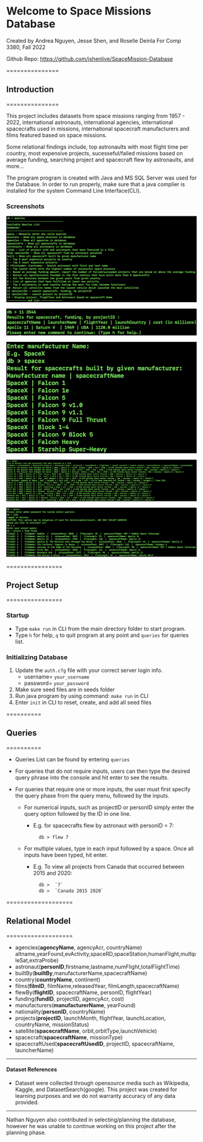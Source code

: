 # Welcome to Space Missions Database

Created by Andrea Nguyen, Jesse Shen, and Roselle Deinla
For Comp 3380, Fall 2022

Github Repo: https://github.com/jshenlive/SpaceMission-Database

===============
## Introduction
===============

This project includes datasets from space missions ranging from 1957 - 2022, international astronauts, international agencies, international spacecrafts used in missions, international spacecraft manufacturers and films featured based on space missions. 

Some relational findings include, top astronaults with most flight time per country, most expensive projects, sucesseful/failed missions based on average funding, searching project and spacecraft flew by astronaults, and more...

The program program is created with Java and MS SQL Server was used for the Database.
In order to run properly, make sure that a java complier is installed for the system Command Line Interface(CLI).

### Screenshots
!["screenshot on Queries List"](https://github.com/jshenlive/SpaceMission-Database/blob/main/screenshots/queriesList.jpg)

!["screenshot on Query 11"](https://github.com/jshenlive/SpaceMission-Database/blob/main/screenshots/query11.jpg)

!["screenshot on Query built"](https://github.com/jshenlive/SpaceMission-Database/blob/main/screenshots/built.jpg)

!["screenshot on Query films"](https://github.com/jshenlive/SpaceMission-Database/blob/main/screenshots/films.jpg)

!["screenshot on custom Query"](https://github.com/jshenlive/SpaceMission-Database/blob/main/screenshots/customQuery.jpg)


================
## Project Setup
================

### Startup
* Type `make run` in CLI from the main directory folder to start program.
* Type `h` for help, `q` to quit program at any point and `queries` for queries list.

### Initializing Database
1. Update the `auth.cfg` file with your correct server login info.
   - username= `your_username`
   - password= `your_password` 
2. Make sure seed files are in seeds folder
3. Run java program by using command: `make run` in CLI
4. Enter `init` in CLI to reset, create, and add all seed files

==========
## Queries
==========

* Queries List can be found by entering `queries`

* For queries that do not require inputs, users can then type the desired query phrase into the console and hit enter to see the results.

* For queries that require one or more inputs, the user must first specify the query phase from the query menu, followed by the inputs. 
  * For numerical inputs, such as projectID or personID simply enter the query option followed by the ID in one line.
    * E.g. for spacecrafts flew by astronaut with personID = 7:

            db > flew 7

  * For multiple values, type in each input followed by a space. Once all inputs have been typed, hit enter.
    * E.g. To view all projects from Canada that occurred between 2015 and 2020:

            db >  `7`
            db >  `Canada 2015 2020`

===================
## Relational Model
===================

-	agencies(**agencyName**, agencyAcr, countryName) altname,yearFound,evActivity,spaceRD,spaceStation,humanFlight,multipleSat,extraProbe)
-	astronaut(**personID**,firstname,lastname,numFlight,totalFlightTime)
-	builtBy(**builtBy**,manufacturerName,spacecraftName)
-	country(**countryName**, continent)
-	films(**filmID**, filmName,releasedYear, filmLength,spacecraftName)
-	flewBy(**flightID**, spacecraftName, personID, flightYear)
-	funding(**fundID**, projectID, agencyAcr, cost)
-	manufacturers(**manufacturerName**, yearFound)
-	nationality(**personID**, countryName)
-	projects(**projectID**, launchMonth, flightYear, launchLocation, countryName, missionStatus)
-	satellite(**spacecraftName**, orbit,orbitType,launchVehicle)
-	spacecraft(**spacecraftName**, missionType)
-	spacecraftUsed(**spacecraftUsedID**, projectID, spacecraftName, launcherName)


--------------
#### Dataset References
- Dataset were collected through opensource media such as Wikipedia, Kaggle, and DatasetSearch(google). This project was created for learning purposes and we do not warranty accuracy of any data provided.
-------
Nathan Nguyen also contributed in selecting/planning the database, however he was unable to continue working on this project after the planning phase. 
